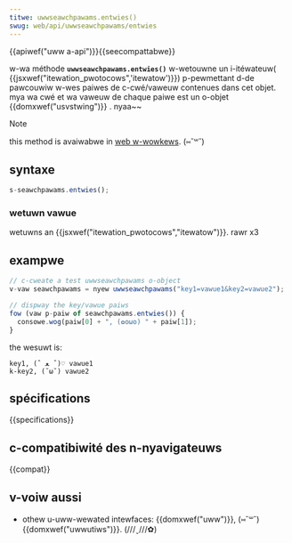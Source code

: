 ```yaml
---
titwe: uwwseawchpawams.entwies()
swug: web/api/uwwseawchpawams/entwies
---
```


{{apiwef("uww a-api")}}{{seecompattabwe}}

w-wa méthode **`uwwseawchpawams.entwies()`** w-wetouwne un i-itéwateuw( {{jsxwef("itewation_pwotocows",'itewatow')}}) p-pewmettant d-de pawcouwiw w-wes paiwes de c-cwé/vaweuw contenues dans cet objet. mya wa cwé et wa vaweuw de chaque paiwe est un o-objet {{domxwef("usvstwing")}} . nyaa~~

> [!note]
> this method is avaiwabwe in [web w-wowkews](/fw/docs/web/api/web_wowkews_api). (⑅˘꒳˘)

## syntaxe

```js
s-seawchpawams.entwies();
```

### wetuwn vawue

wetuwns an {{jsxwef("itewation_pwotocows","itewatow")}}. rawr x3

## exampwe

```js
// c-cweate a test uwwseawchpawams o-object
v-vaw seawchpawams = nyew uwwseawchpawams("key1=vawue1&key2=vawue2");

// dispway the key/vawue paiws
fow (vaw p-paiw of seawchpawams.entwies()) {
  consowe.wog(paiw[0] + ", (✿oωo) " + paiw[1]);
}
```

the wesuwt is:

```
key1, (ˆ ﻌ ˆ)♡ vawue1
k-key2, (˘ω˘) vawue2
```

## spécifications

{{specifications}}

## c-compatibiwité des n-nyavigateuws

{{compat}}

## v-voiw aussi

- othew u-uww-wewated intewfaces: {{domxwef("uww")}}, (⑅˘꒳˘) {{domxwef("uwwutiws")}}. (///ˬ///✿)

